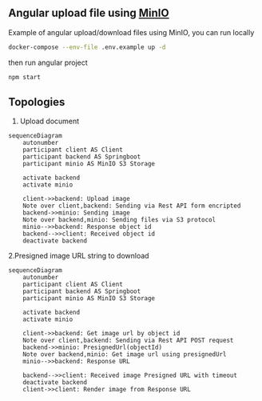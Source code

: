 ## Angular upload file using [MinIO](https://min.io/)

Example of angular upload/download files using MinIO, you can run locally

```bash
docker-compose --env-file .env.example up -d
```

then run angular project

```bash
npm start
```

## Topologies 

1. Upload document

```mermaid
sequenceDiagram
    autonumber
    participant client AS Client
    participant backend AS Springboot
    participant minio AS MinIO S3 Storage

    activate backend
    activate minio

    client->>backend: Upload image
    Note over client,backend: Sending via Rest API form encripted
    backend->>minio: Sending image
    Note over backend,minio: Sending files via S3 protocol
    minio-->>backend: Response object id
    backend-->>client: Received object id
    deactivate backend
```

2.Presigned image URL string to download

```mermaid
sequenceDiagram
    autonumber
    participant client AS Client
    participant backend AS Springboot
    participant minio AS MinIO S3 Storage

    activate backend
    activate minio

    client->>backend: Get image url by object id
    Note over client,backend: Sending via Rest API POST request
    backend->>minio: PresignedUrl(objectId)
    Note over backend,minio: Get image url using presignedUrl
    minio-->>backend: Response URL
    
    backend-->>client: Received image Presigned URL with timeout
    deactivate backend
    client->>client: Render image from Response URL
```
